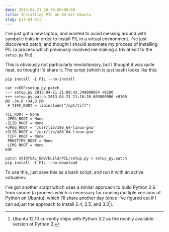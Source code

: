```yaml
---
date: 2013-04-21 20:30:00+00:00
title: Installing PIL on 64-bit Ubuntu
slug: pil-64-bit
---
```


I've just got a new laptop, and wanted to avoid messing around with
symbolic links in order to install PIL in a virtual environment. I've
just discovered patch, and thought I should automate my process of
installing PIL (a process which previously involved me making a
trivial edit to the `setup.py` file).

<!-- more -->

This is obviously not particularly revolutionary, but I thought it
was quite neat, so thought I'd share it. The script (which is just
bash) looks like this:

```
pip install -I PIL --no-install

cat <<EOF>setup_py.patch
--- setup.py 2013-04-21 21:09:42.349000664 +0100
+++ setup.py.patch 2013-04-21 21:10:20.685000986 +0100
@@ -34,8 +34,8 @@
 # TIFF_ROOT = libinclude("/opt/tiff")

TCL_ROOT = None
-JPEG_ROOT = None
-ZLIB_ROOT = None
+JPEG_ROOT = '/usr/lib/x86_64-linux-gnu'
+ZLIB_ROOT = '/usr/lib/x86_64-linux-gnu'
 TIFF_ROOT = None
 FREETYPE_ROOT = None
 LCMS_ROOT = None
EOF

patch $VIRTUAL_ENV/build/PIL/setup.py < setup_py.patch
pip install -I PIL --no-download
```

To use this, just save this as a bash script, and run it with an
active virtualenv.

I've got another script which uses a similar approach to build Python
2.6 from source (a process which is necessary for running multiple
versions of Python on Ubuntu), which I'll share another day (once
I've figured out if I can adjust the approach to install 2.4, 2.5,
and 3.3[^1]).

[^1]: Ubuntu 12.10 currently ships with Python 3.2 as the readily
      available version of Python 3.

